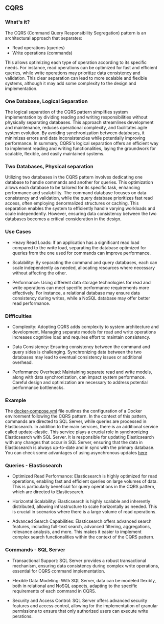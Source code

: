 ## CQRS

### What's it?

The CQRS (Command Query Responsibility Segregation) pattern is an architectural approach that separates:

* Read operations (queries) 
* Write operations (commands)

This allows optimizing each type of operation according to its specific needs. For instance, read operations can be optimized for fast and efficient queries, while write operations may prioritize data consistency and validation. This clear separation can lead to more scalable and flexible systems, although it may add some complexity to the design and implementation.

### One Database, Logical Separation

The logical separation of the CQRS pattern simplifies system implementation by dividing reading and writing responsibilities without physically separating databases. This approach streamlines development and maintenance, reduces operational complexity, and facilitates agile system evolution. By avoiding synchronization between databases, it minimizes errors and data inconsistencies while potentially improving performance. In summary, CQRS's logical separation offers an efficient way to implement reading and writing functionalities, laying the groundwork for scalable, flexible, and easily maintained systems.

### Two Databases, Physical separation

Utilizing two databases in the CQRS pattern involves dedicating one database to handle commands and another for queries. This optimization allows each database to be tailored for its specific task, enhancing performance and scalability. The command database focuses on data consistency and validation, while the query database prioritizes fast read access, often employing denormalized structures or caching. This separation enables the system to efficiently handle varying workloads and scale independently. However, ensuring data consistency between the two databases becomes a critical consideration in the design.

### Use Cases

* Heavy Read Loads: If an application has a significant read load compared to the write load, separating the database optimized for queries from the one used for commands can improve performance.

* Scalability: By separating the command and query databases, each can scale independently as needed, allocating resources where necessary without affecting the other.

* Performance: Using different data storage technologies for read and write operations can meet specific performance requirements more effectively. For instance, a relational database may ensure data consistency during writes, while a NoSQL database may offer better read performance.

### Difficulties

* Complexity: Adopting CQRS adds complexity to system architecture and development. Managing separate models for read and write operations increases cognitive load and requires effort to maintain consistency.

* Data Consistency: Ensuring consistency between the command and query sides is challenging. Synchronizing data between the two databases may lead to eventual consistency issues or additional overhead.

* Performance Overhead: Maintaining separate read and write models, along with data synchronization, can impact system performance. Careful design and optimization are necessary to address potential performance bottlenecks.

### Example

The [docker-compose.yml](https://github.com/hebermattos/cqrs-example/blob/master/docker-compose.yml) file outlines the configuration of a Docker environment following the CQRS pattern. In the context of this pattern, commands are directed to SQL Server, while queries are processed in Elasticsearch.
In addition to the main services, there is an additional service called update-elastic. This service plays a crucial role in synchronizing Elasticsearch with SQL Server. It is responsible for updating Elasticsearch with any changes that occur in SQL Server, ensuring that the data in Elasticsearch is always up-to-date and in sync with the primary database. You can check some advantages of using asynchronous updates [here](https://medium.com/poatek/scaling-your-app-with-rabbitmq-eb9cb6c8d9d6)

### Queries - Elasticsearch

* Optimized Read Performance: Elasticsearch is highly optimized for read operations, enabling fast and efficient queries on large volumes of data. This is particularly beneficial for query operations in the CQRS pattern, which are directed to Elasticsearch.

* Horizontal Scalability: Elasticsearch is highly scalable and inherently distributed, allowing infrastructure to scale horizontally as needed. This is crucial in scenarios where there is a large volume of read operations.

* Advanced Search Capabilities: Elasticsearch offers advanced search features, including full-text search, advanced filtering, aggregations, relevance analysis, and more. This makes it easier to implement complex search functionalities within the context of the CQRS pattern.

### Commands - SQL Server

* Transactional Support: SQL Server provides a robust transactional mechanism, ensuring data consistency during complex write operations, essential for CQRS command implementation.

* Flexible Data Modeling: With SQL Server, data can be modeled flexibly, both in relational and NoSQL aspects, adapting to the specific requirements of each command in CQRS.

* Security and Access Control: SQL Server offers advanced security features and access control, allowing for the implementation of granular permissions to ensure that only authorized users can execute write perations.
